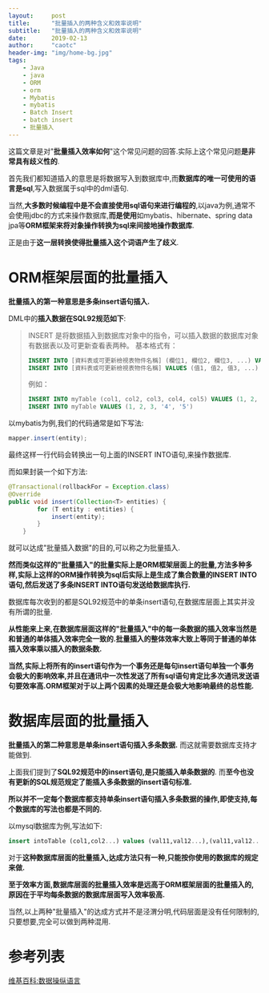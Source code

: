 ```yaml
---
layout:     post
title:      "批量插入的两种含义和效率说明"
subtitle:   "批量插入的两种含义和效率说明"
date:       2019-02-13
author:     "caotc"
header-img: "img/home-bg.jpg"
tags:
    - Java
    - java
    - ORM
    - orm
    - Mybatis
    - mybatis
    - Batch Insert
    - batch insert
    - 批量插入
---
```



这篇文章是对"**批量插入效率如何**"这个常见问题的回答.实际上这个常见问题**是非常具有歧义性的**.


首先我们都知道插入的意思是将数据写入到数据库中,而**数据库的唯一可使用的语言是sql**,写入数据属于sql中的dml语句.

当然,**大多数时候编程中是不会直接使用sql语句来进行编程的**,以java为例,通常不会使用jdbc的方式来操作数据库,**而是使用**如mybatis、hibernate、spring data jpa等**ORM框架来将对象操作转换为sql来间接地操作数据库**.

正是由于**这一层转换使得批量插入这个词语产生了歧义**.

# ORM框架层面的批量插入
**批量插入的第一种意思是多条insert语句插入.**

DML中的**插入数据在SQL92规范如下**:
>INSERT 是将数据插入到数据库对象中的指令，可以插入数据的数据库对象有数据表以及可更新查看表两种。
基本格式有：
>```sql
>INSERT INTO [資料表或可更新檢視表物件名稱] (欄位1, 欄位2, 欄位3, ...) VALUES (值1, 值2, 值3, ...) -- 只需要根據指定的欄位來設定插入值。
>INSERT INTO [資料表或可更新檢視表物件名稱] VALUES (值1, 值2, 值3, ...)　-- 必須要指定所有欄位的插入值。
>```
>例如：
>```sql
>INSERT INTO myTable (col1, col2, col3, col4, col5) VALUES (1, 2, 3, '4', '5')
>INSERT INTO myTable VALUES (1, 2, 3, '4', '5')
>```

以mybatis为例,我们的代码通常是如下写法:
```java
mapper.insert(entity);
```
最终这样一行代码会转换出一句上面的INSERT INTO语句,来操作数据库.

而如果封装一个如下方法:
```java
@Transactional(rollbackFor = Exception.class)
@Override
public void insert(Collection<T> entities) {
        for (T entity : entities) {
            insert(entity);
        }
    }
```
就可以达成"批量插入数据"的目的,可以称之为批量插入.

**然而类似这样的"批量插入"的批量实际上是ORM框架层面上的批量,方法多种多样,实际上这样的ORM操作转换为sql后实际上是生成了集合数量的INSERT INTO语句,然后发送了多条INSERT INTO语句发送给数据库执行.**

数据库每次收到的都是SQL92规范中的单条insert语句,在数据库层面上其实并没有所谓的批量.

**从性能来上来,在数据库层面这样的"批量插入"中的每一条数据的插入效率当然是和普通的单体插入效率完全一致的.批量插入的整体效率大致上等同于普通的单体插入效率乘以插入的数据条数.**

**当然,实际上将所有的insert语句作为一个事务还是每句insert语句单独一个事务会极大的影响效率,并且在通讯中一次性发送了所有sql语句肯定比多次通讯发送语句要效率高.ORM框架对于以上两个因素的处理还是会极大地影响最终的总性能.**

# 数据库层面的批量插入
**批量插入的第二种意思是单条insert语句插入多条数据.**
而这就需要数据库支持才能做到.

上面我们提到了**SQL92规范中的insert语句,是只能插入单条数据的**.
而**至今也没有更新的SQL规范规定了能插入多条数据的insert语句标准.**

**所以并不一定每个数据库都支持单条insert语句插入多条数据的操作,即使支持,每个数据库的写法也都是不同的.**

以mysql数据库为例,写法如下:
```sql
insert intoTable (col1,col2...) values (val11,val12...),(val11,val12...),...;
```

对于**这种数据库层面的批量插入,达成方法只有一种,只能按你使用的数据库的规定来做.**

**至于效率方面,数据库层面的批量插入效率是远高于ORM框架层面的批量插入的,原因在于平均每条数据的数据库层面写入效率极高.**


当然,以上两种"批量插入"的达成方式并不是泾渭分明,代码层面是没有任何限制的,只要想要,完全可以做到两种混用.

# 参考列表
[维基百科:数据操纵语言](https://zh.wikipedia.org/wiki/%E8%B3%87%E6%96%99%E6%93%8D%E7%B8%B1%E8%AA%9E%E8%A8%80)

